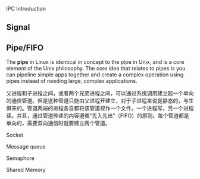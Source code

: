 IPC Introduction





## Signal



## Pipe/FIFO

The **pipe** in Linux is identical in concept to the pipe in Unix, and is a core element of the Unix philosophy. The core idea that relates to pipes is you can pipeline simple apps together and create a complex operation using pipes instead of needing large, complex applications.

​	父进程和子进程之间，或者两个兄弟进程之间，可以通过系统调用建立起一个单向的通信管道。但是这种管道只能由父进程开建立，对于子进程来说是静态的，与生俱来的。管道两端的进程各自都将该管道视作一个文件。一个进程写，另一个进程读。并且，通过管道传递的内容遵循“先入先出”（FIFO）的原则。每个管道都是单向的，需要双向通信时就要建立两个管道。



Socket

Message queue



Semaphore



Shared Memory